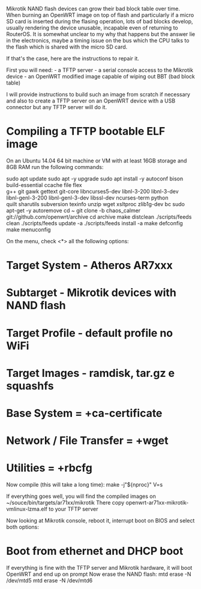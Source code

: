 Mikrotik NAND flash devices can grow their bad block table over time.
When burning an OpenWRT image on top of flash and particularly if a micro SD card is inserted during the flasing operation, lots of bad blocks develop, usually rendering the device unusable, incapable even of returning to RouterOS. It is somewhat unclear to my why that happens but the answer lie in the electronics, maybe a timing issue on the bus which the CPU talks to the flash which is shared with the micro SD card.

If that's the case, here are the instructions to repair it.

First you will need:
	- a TFTP server
	- a serial console access to the Mikrotik device
	- an OpenWRT modified image capable of wiping out BBT (bad block table)

I will provide instructions to build such an image from scratch if necessary and also to create a TFTP server on an OpenWRT device with a USB connector but any TFTP server will do it.

# Compiling a TFTP bootable ELF image
On an Ubuntu 14.04 64 bit machine or VM with at least 16GB storage and 8GB RAM run the following commands:

sudo apt update
sudo apt -y upgrade
sudo apt install -y autoconf bison build-essential ccache file flex \
g++ git gawk gettext git-core libncurses5-dev libnl-3-200 libnl-3-dev \
libnl-genl-3-200 libnl-genl-3-dev libssl-dev ncurses-term python \
quilt sharutils subversion texinfo unzip wget xsltproc zlib1g-dev bc
sudo apt-get -y autoremove
cd ~
git clone -b chaos_calmer git://github.com/openwrt/archive
cd archive
make distclean
./scripts/feeds clean
./scripts/feeds update -a
./scripts/feeds install -a
make defconfig
make menuconfig

On the menu, check <*> all the following options:
# Target System - Atheros AR7xxx
# Subtarget - Mikrotik devices with NAND flash
# Target Profile - default profile no WiFi
# Target Images - ramdisk, tar.gz e squashfs
# Base System = +ca-certificate
# Network / File Transfer = +wget
# Utilities = +rbcfg

Now compile (this will take a long time):
make -j"${nproc}" V=s

If everything goes well, you will find the compiled images on ~/souce/bin/targets/ar71xx/mikrotik
There copy openwrt-ar71xx-mikrotik-vmlinux-lzma.elf to your TFTP server

Now looking at Mikrotik console, reboot it, interrupt boot on BIOS and select both options:
# Boot from ethernet and DHCP boot

If everything is fine with the TFTP server and Mikrotik hardware, it will boot OpenWRT and end up on prompt
Now erase the NAND flash:
mtd erase -N /dev/mtd5
mtd erase -N /dev/mtd6


